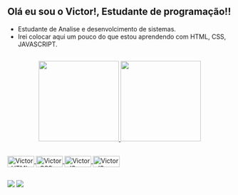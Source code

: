 ##  Olá eu sou o Victor!, Estudante de programação!!


- Estudante de Analise e desenvolcimento de sistemas.
- Irei colocar aqui um pouco do que estou aprendendo com HTML, CSS, JAVASCRIPT.
 ##

<div align = "center">
  <a href="https://github.com/Victor-als">
  <img height = "180em" src = "https://github-readme-stats.vercel.app/api?username=Victor-als&show_icons=true&theme=dark&include_all_commits=true&count_private=true" />
  <img height = "180em" src = "https://github-readme-stats.vercel.app/api/top-langs/?username=Victor-als&layout=compact&langs_count=7&theme=dark" />
</div>

##
   <img align="center" alt="Victor-HTML" height="25" width="60" src="https://img.shields.io/badge/HTML5-E34F26?style=for-the-badge&logo=html5&logoColor=white">
  <img align="center" alt="Victor-CSS" height="25" width="60" src="https://img.shields.io/badge/CSS3-1572B6?style=for-the-badge&logo=css3&logoColor=white">
  <img align="center" alt="Victor-JS" height="25" width="60" src="https://img.shields.io/badge/JavaScript-F7DF1E?style=for-the-badge&logo=javascript&logoColor=black">
  <img align="center" alt="Victor-JS" height="25" width="60" src="https://img.shields.io/badge/React-20232A?style=for-the-badge&logo=react&logoColor=61DAFB">
 
 
</div>
  
  ##
 
<div> 
 
  <a href = "mailto:victor.ccx814@gmail.com"><img src="https://img.shields.io/badge/-Gmail-%23333?style=for-the-badge&logo=gmail&logoColor=white" target="_blank"></a>
  <a href="https://www.linkedin.com/in/victor-alves-da-silva-577a031a4" target="_blank"><img src="https://img.shields.io/badge/-LinkedIn-%230077B5?style=for-the-badge&logo=linkedin&logoColor=white" target="_blank"></a> 
 

